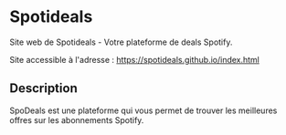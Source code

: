 # Spotideals

Site web de Spotideals - Votre plateforme de deals Spotify.

Site accessible à l'adresse : https://spotideals.github.io/index.html

## Description
SpoDeals est une plateforme qui vous permet de trouver les meilleures offres sur les abonnements Spotify.
